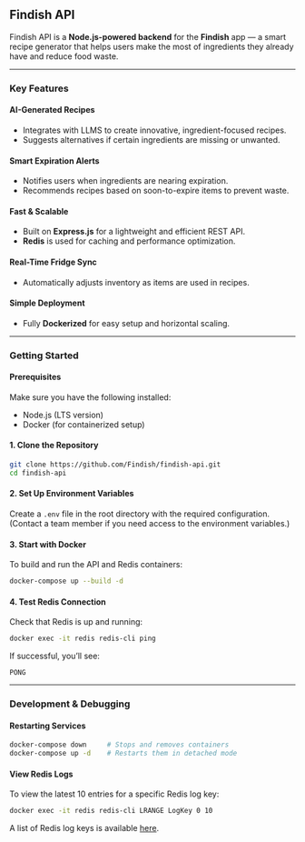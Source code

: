 ## Findish API

Findish API is a **Node.js-powered backend** for the **Findish** app — a smart recipe generator that helps users make the most of ingredients they already have and reduce food waste.

---

### Key Features

#### AI-Generated Recipes

* Integrates with LLMS to create innovative, ingredient-focused recipes.
* Suggests alternatives if certain ingredients are missing or unwanted.

#### Smart Expiration Alerts

* Notifies users when ingredients are nearing expiration.
* Recommends recipes based on soon-to-expire items to prevent waste.

#### Fast & Scalable

* Built on **Express.js** for a lightweight and efficient REST API.
* **Redis** is used for caching and performance optimization.

#### Real-Time Fridge Sync

* Automatically adjusts inventory as items are used in recipes.

#### Simple Deployment

* Fully **Dockerized** for easy setup and horizontal scaling.

---

### Getting Started

#### Prerequisites

Make sure you have the following installed:

* Node.js (LTS version)
* Docker (for containerized setup)

#### 1. Clone the Repository

```bash
git clone https://github.com/Findish/findish-api.git
cd findish-api
```

#### 2. Set Up Environment Variables

Create a `.env` file in the root directory with the required configuration.
(Contact a team member if you need access to the environment variables.)

#### 3. Start with Docker

To build and run the API and Redis containers:

```bash
docker-compose up --build -d
```

#### 4. Test Redis Connection

Check that Redis is up and running:

```bash
docker exec -it redis redis-cli ping
```

If successful, you’ll see:

```
PONG
```

---

### Development & Debugging

#### Restarting Services

```bash
docker-compose down     # Stops and removes containers
docker-compose up -d    # Restarts them in detached mode
```

#### View Redis Logs

To view the latest 10 entries for a specific Redis log key:

```bash
docker exec -it redis redis-cli LRANGE LogKey 0 10
```

A list of Redis log keys is available [here](./app/redis/RedisLogKeys.md).
